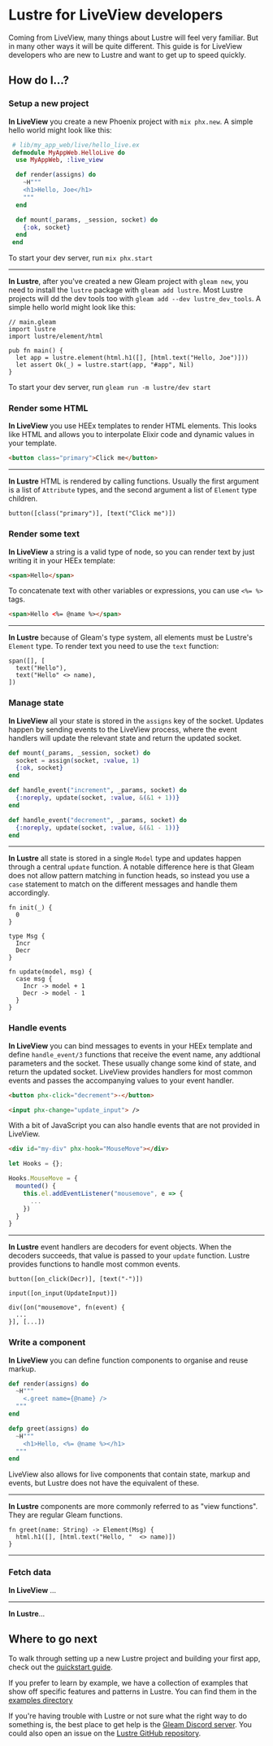 # Lustre for LiveView developers

Coming from LiveView, many things about Lustre will feel very familiar. But in many
other ways it will be quite different. This guide is for LiveView developers who
are new to Lustre and want to get up to speed quickly.

## How do I...?

### Setup a new project

**In LiveView** you create a new Phoenix project with `mix phx.new`. A simple
hello world might look like this:

```elixir
 # lib/my_app_web/live/hello_live.ex
 defmodule MyAppWeb.HelloLive do
  use MyAppWeb, :live_view

  def render(assigns) do
    ~H"""
    <h1>Hello, Joe</h1>
    """
  end

  def mount(_params, _session, socket) do
    {:ok, socket}
  end
 end
```

To start your dev server, run `mix phx.start`

---

**In Lustre**, after you've created a new Gleam project with `gleam new`, you need
to install the `lustre` package with `gleam add lustre`. Most Lustre projects will
dd the dev tools too with `gleam add --dev lustre_dev_tools`. A simple hello world
might look like this:

```gleam
// main.gleam
import lustre
import lustre/element/html

pub fn main() {
  let app = lustre.element(html.h1([], [html.text("Hello, Joe")]))
  let assert Ok(_) = lustre.start(app, "#app", Nil)
}
```

To start your dev server, run `gleam run -m lustre/dev start`

### Render some HTML

**In LiveView** you use HEEx templates to render HTML elements. This looks like
HTML and allows you to interpolate Elixir code and dynamic values in your template.

```html
<button class="primary">Click me</button>
```

---

**In Lustre** HTML is rendered by calling functions. Usually the first argument
is a list of `Attribute` types, and the second argument a list of `Element` type
children.

```gleam
button([class("primary")], [text("Click me")])
```

### Render some text

**In LiveView** a string is a valid type of node, so you can render text by just
writing it in your HEEx template:

```html
<span>Hello</span>
```

To concatenate text with other variables or expressions, you can use `<%= %>` tags.

```html
<span>Hello <%= @name %></span>
```

---

**In Lustre** because of Gleam's type system, all elements must be Lustre's `Element`
type. To render text you need to use the `text` function:

```gleam
span([], [
  text("Hello"),
  text("Hello" <> name),
])
```

### Manage state

**In LiveView** all your state is stored in the `assigns` key of the socket. Updates
happen by sending events to the LiveView process, where the event handlers will
update the relevant state and return the updated socket.

```elixir
def mount(_params, _session, socket) do
  socket = assign(socket, :value, 1)
  {:ok, socket}
end

def handle_event("increment", _params, socket) do
  {:noreply, update(socket, :value, &(&1 + 1))}
end

def handle_event("decrement", _params, socket) do
  {:noreply, update(socket, :value, &(&1 - 1))}
end
```

---

**In Lustre** all state is stored in a single `Model` type and updates happen
through a central `update` function. A notable difference here is that Gleam does
not allow pattern matching in function heads, so instead you use a `case` statement
to match on the different messages and handle them accordingly.

```gleam
fn init(_) {
  0
}

type Msg {
  Incr
  Decr
}

fn update(model, msg) {
  case msg {
    Incr -> model + 1
    Decr -> model - 1
  }
}
```

### Handle events

**In LiveView** you can bind messages to events in your HEEx template and define
`handle_event/3` functions that receive the event name, any addtional parameters
and the socket. These usually change some kind of state, and return the updated
socket. LiveView provides handlers for most common events and passes the accompanying
values to your event handler.

```html
<button phx-click="decrement">-</button>
```

```html
<input phx-change="update_input"> />
```

With a bit of JavaScript you can also handle events that are not provided in LiveView.

```html
<div id="my-div" phx-hook="MouseMove"></div>
```

```js
let Hooks = {};

Hooks.MouseMove = {
  mounted() {
    this.el.addEventListener("mousemove", e => {
      ...
    })
  }
}
```

---

**In Lustre** event handlers are decoders for event objects. When the decoders
succeeds, that value is passed to your `update` function. Lustre provides functions
to handle most common events.

```gleam
button([on_click(Decr)], [text("-")])
```

```gleam
input([on_input(UpdateInput)])
```

```gleam
div([on("mousemove", fn(event) {
  ...
}], [...])
```

### Write a component

**In LiveView** you can define function components to organise and reuse markup.

```elixir
def render(assigns) do
  ~H"""
    <.greet name={@name} />
  """
end

defp greet(assigns) do
  ~H"""
    <h1>Hello, <%= @name %></h1>
  """
end
```

LiveView also allows for live components that contain state, markup and events,
but Lustre does not have the equivalent of these.

---

**In Lustre** components are more commonly referred to as "view functions". They
are regular Gleam functions.

```gleam
fn greet(name: String) -> Element(Msg) {
  html.h1([], [html.text("Hello, "  <> name)])
}
```

---

### Fetch data

**In LiveView** ...

---

**In Lustre**...

## Where to go next

To walk through setting up a new Lustre project and building your first app, check
out the [quickstart guide](https://hexdocs.pm/lustre/guide/01-quickstart.html).

If you prefer to learn by example, we have a collection of examples that show
off specific features and patterns in Lustre. You can find them in the
[examples directory](https://hexdocs.pm/lustre/reference/examples.html)

If you're having trouble with Lustre or not sure what the right way to do
something is, the best place to get help is the [Gleam Discord server](https://discord.gg/Fm8Pwmy).
You could also open an issue on the [Lustre GitHub repository](https://github.com/lustre-labs/lustre/issues).
